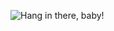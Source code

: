 ![Hang in there, baby!](https://images-na.ssl-images-amazon.com/images/I/61WuefRA1ML._AC_SY741_.jpg)

